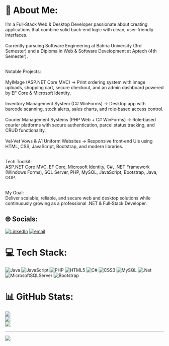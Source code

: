 # 💫 About Me:
I’m a Full‑Stack Web & Desktop Developer passionate about creating applications that combine solid back‑end logic with clean, user‑friendly interfaces.<br><br>
Currently pursuing Software Engineering at Bahria University (3rd Semester) and a Diploma in Web & Software Development at Aptech (4th Semester).<br><br>

Notable Projects:<br><br>
MyIMage (ASP.NET Core MVC) → Print ordering system with image uploads, shopping cart, secure checkout, and an admin dashboard powered by EF Core & Microsoft Identity.<br><br>
Inventory Management System (C# WinForms) → Desktop app with barcode scanning, stock alerts, sales charts, and role‑based access control.<br><br>
Courier Management Systems (PHP Web + C# WinForms) → Role‑based courier platforms with secure authentication, parcel status tracking, and CRUD functionality.<br><br>
Vel‑Vet Vows & A1 Uniform Websites → Responsive front‑end UIs using HTML, CSS, JavaScript, Bootstrap, and modern libraries.<br><br>

Tech Toolkit:<br>
ASP.NET Core MVC, EF Core, Microsoft Identity, C#, .NET Framework (Windows Forms), SQL Server, PHP, MySQL, JavaScript, Bootstrap, Java, OOP.<br><br>

My Goal:<br>
Deliver scalable, reliable, and secure web and desktop solutions while continuously growing as a professional .NET & Full‑Stack Developer.



## 🌐 Socials:
[![LinkedIn](https://img.shields.io/badge/LinkedIn-%230077B5.svg?logo=linkedin&logoColor=white)](https://linkedin.com/in/abdul-rehman-750208312) [![email](https://img.shields.io/badge/Email-D14836?logo=gmail&logoColor=white)](mailto:abdulrehman2005314@gmail.com) 

# 💻 Tech Stack:
![Java](https://img.shields.io/badge/java-%23ED8B00.svg?style=for-the-badge&logo=openjdk&logoColor=white) ![JavaScript](https://img.shields.io/badge/javascript-%23323330.svg?style=for-the-badge&logo=javascript&logoColor=%23F7DF1E) ![PHP](https://img.shields.io/badge/php-%23777BB4.svg?style=for-the-badge&logo=php&logoColor=white) ![HTML5](https://img.shields.io/badge/html5-%23E34F26.svg?style=for-the-badge&logo=html5&logoColor=white) ![C#](https://img.shields.io/badge/c%23-%23239120.svg?style=for-the-badge&logo=csharp&logoColor=white) ![CSS3](https://img.shields.io/badge/css3-%231572B6.svg?style=for-the-badge&logo=css3&logoColor=white) ![MySQL](https://img.shields.io/badge/mysql-4479A1.svg?style=for-the-badge&logo=mysql&logoColor=white) ![.Net](https://img.shields.io/badge/.NET-5C2D91?style=for-the-badge&logo=.net&logoColor=white) ![MicrosoftSQLServer](https://img.shields.io/badge/Microsoft%20SQL%20Server-CC2927?style=for-the-badge&logo=microsoft%20sql%20server&logoColor=white) ![Bootstrap](https://img.shields.io/badge/bootstrap-%238511FA.svg?style=for-the-badge&logo=bootstrap&logoColor=white)
# 📊 GitHub Stats:
![](https://github-readme-stats.vercel.app/api?username=AbdulRehman2345&theme=dark&hide_border=false&include_all_commits=false&count_private=false)<br/>
![](https://nirzak-streak-stats.vercel.app/?user=AbdulRehman2345&theme=dark&hide_border=false)<br/>
![](https://github-readme-stats.vercel.app/api/top-langs/?username=AbdulRehman2345&theme=dark&hide_border=false&include_all_commits=false&count_private=false&layout=compact)

---
[![](https://visitcount.itsvg.in/api?id=AbdulRehman2345&icon=0&color=0)](https://visitcount.itsvg.in)

<!-- Proudly created with GPRM ( https://gprm.itsvg.in ) -->
